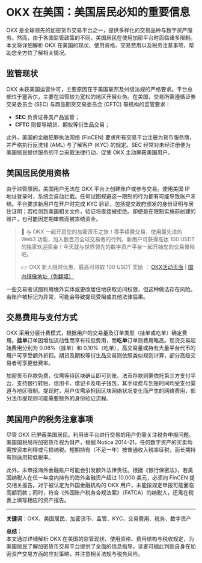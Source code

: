 # OKX 在美国：美国居民必知的重要信息

OKX 是全球领先的加密货币交易平台之一，提供多样化的交易品种与数字资产服务。然而，由于各国监管政策的不同，美国居民在使用加密平台时面临诸多限制。本文将详细解析 OKX 在美国的现状、使用资格、交易费用以及税务注意事项，帮助您全方位了解相关情况。

## 监管现状

OKX 未获美国运营许可，主要原因在于美国联邦及州级法规的严格要求。平台总部位于塞舌尔，主要在监管较为宽松的地区开展业务。在美国，交易所需遵循证券交易委员会 (SEC) 与商品期货交易委员会 (CFTC) 等机构的监管要求：  
- **SEC** 负责证券类产品监管；  
- **CFTC** 则督导期货、期权等衍生品交易；  

此外，美国的金融犯罪执法网络 (FinCEN) 要求所有交易平台注册为货币服务商，并严格执行反洗钱 (AML) 与了解客户 (KYC) 的规定。SEC 经常对未经注册便为美国居民提供服务的平台采取法律行动，促使 OKX 主动屏蔽美国用户。

## 美国居民使用资格

由于监管原因，美国用户无法在 OKX 平台上创建账户或参与交易。使用美国 IP 地址登录时，系统会自动拦截。任何试图规避这一限制的行为都有可能导致账户冻结。平台要求新用户在开户时完成 KYC 验证，包括提交政府颁发的身份证明与居住证明；若检测到美国相关文件，验证将直接被拒绝。即便是在限制实施前创建的账户，也可能因定期审核而被冻结资金。

> 🚀 与 OKX 一起开启您的加密货币之旅！零手续费交易，使用最先进的 Web3 功能，加入数百万全球交易者的行列。新用户可获得高达 100 USDT 的独家欢迎奖金！今天就与世界领先的数字资产平台一起开始您的交易冒险吧。  
>  
> 👉 OKX 新人限时优惠，最高可领取 100 USDT 奖励 ： [OKX活动页面](https://bit.ly/OKXe) | [国内镜像地址（免翻墙）](https://bit.ly/okX)

一些交易者试图利用境外实体或更改居住地获取访问权限，但这种做法存在风险。若账户被标记为异常，可能会导致提现受阻或其他法律后果。

## 交易费用与支付方式

OKX 采用分层计费模式，根据用户的交易量及订单类型（挂单或吃单）确定费用。**挂单**订单因增加流动性而享有较低费用，而**吃单**订单则费用略高。现货交易起始费用分别为 0.08%（挂单）和 0.10%（吃单），高交易量或持有大量平台代币的用户可享受额外折扣。期货及期权等衍生品交易则依照类似规则计算，部分高级交易者可享更低费率。

加密货币存款免费，仅需等待区块确认即可到账。法币存款则需依托第三方支付平台，支持银行转账、信用卡、借记卡及电子钱包，其手续费与到账时间均受支付渠道与地区限制。提现时，用户仅需承担因区块网络状况变化而产生的网络费用，部分法币提现则可能需要额外的身份验证流程。

## 美国用户的税务注意事项

尽管 OKX 已屏蔽美国居民，利用该平台进行交易的用户仍需关注税务申报问题。美国国税局将加密货币视为财产，根据 Notice 2014-21，任何数字资产的买卖均需按资本利得或亏损纳税。短期持有（不足一年）按普通收入税率征税，而长期持有则适用较低税率。

此外，未申报海外金融账户可能会引发额外法律责任。根据《银行保密法》，若美国纳税人在任一年度内持有的海外金融资产超过 10,000 美元，必须向 FinCEN 提交相关报告。对于被认定为外国金融机构的 OKX 用户，未能按规定申报可能面临高额罚款；同时，符合《外国账户税务合规法案》（FATCA）的纳税人，还需在税表上填写相应的资产报告。

---

**关键词**：OKX、美国居民、加密货币、监管、KYC、交易费用、税务、数字资产

**总结**：  
本文通过详细解析 OKX 在美国的监管现状、使用资格、费用结构与税收规定，为美国居民了解加密货币交易平台提供了全面的信息指导。读者可据此判断自身在加密资产交易方面的应对策略，并注意相关法规与税务风险。